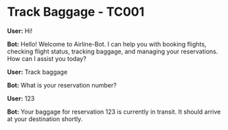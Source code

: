 # Track Baggage - TC001

**User:** Hi!

**Bot:** Hello! Welcome to Airline-Bot. I can help you with booking flights, checking flight status, tracking baggage, and managing your reservations. How can I assist you today?

**User:** Track baggage

**Bot:** What is your reservation number?

**User:** 123

**Bot:** Your baggage for reservation 123 is currently in transit. It should arrive at your destination shortly.

